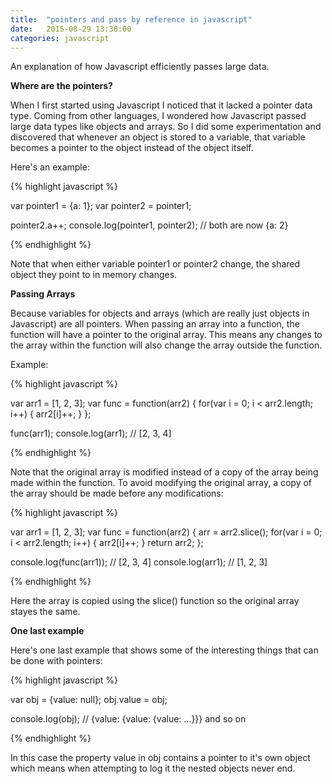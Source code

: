 ```yaml
---
title:  "pointers and pass by reference in javascript"
date:   2015-08-29 13:30:00
categories: javascript
---
```


An explanation of how Javascript efficiently passes large data.


**Where are the pointers?**

When I first started using Javascript I noticed that it lacked a pointer data type. Coming from 
other languages, I wondered how Javascript passed large data types like objects and arrays. So I 
did some experimentation and discovered that whenever an object is stored to a variable, that 
variable becomes a pointer to the object instead of the object itself.

Here's an example:

{% highlight javascript %}

var pointer1 = {a: 1};
var pointer2 = pointer1;

pointer2.a++;
console.log(pointer1, pointer2); // both are now {a: 2}

{% endhighlight %}

Note that when either variable pointer1 or pointer2 change, the shared object they point to in 
memory changes.

**Passing Arrays**

Because variables for objects and arrays (which are really just objects in Javascript) are all 
pointers. When passing an array into a function, the function will have a pointer to the original 
array. This means any changes to the array within the function will also change the array outside 
the function.

Example:

{% highlight javascript %}

var arr1 = [1, 2, 3];
var func = function(arr2) {
  for(var i = 0; i < arr2.length; i++) {
    arr2[i]++;
  }
};

func(arr1);
console.log(arr1); // [2, 3, 4]

{% endhighlight %}

Note that the original array is modified instead of a copy of the array being made within the function. 
To avoid modifying the original array, a copy of the array should be made before any modifications:

{% highlight javascript %}

var arr1 = [1, 2, 3];
var func = function(arr2) {
  arr = arr2.slice();
  for(var i = 0; i < arr2.length; i++) {
    arr2[i]++;
  }
  return arr2;
};

console.log(func(arr1)); // [2, 3, 4]
console.log(arr1); // [1, 2, 3]

{% endhighlight %}

Here the array is copied using the slice() function so the original array stayes the same.

**One last example**

Here's one last example that shows some of the interesting things that can be done with pointers:

{% highlight javascript %}

var obj = {value: null};
obj.value = obj;

console.log(obj); // {value: {value: {value: ...}}} and so on

{% endhighlight %}

In this case the property value in obj contains a pointer to it's own object which means when 
attempting to log it the nested objects never end.
